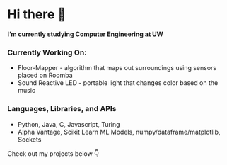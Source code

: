 # Hi there 👋 

**I’m currently studying Computer Engineering at UW**


### Currently Working On:



* Floor-Mapper - algorithm that maps out surroundings using sensors placed on Roomba
* Sound Reactive LED - portable light that changes color based on the music


### Languages, Libraries, and APIs



* Python, Java, C, Javascript, Turing
* Alpha Vantage, Scikit Learn ML Models, numpy/dataframe/matplotlib, Sockets

Check out my projects below 👇
